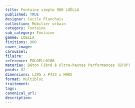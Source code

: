 ```yaml
---
title: Fontaine simple 900 LOËLLA
published: TRUE
designer: Cecile Planchais
collection: Mobilier urbain
category: Fontaine
sub_category: Fontaine
gamme: LOELLA
finitions: 900
cover_image: 
caroussel: 
filaire: 
reference: FOLOELL0106
materiau: Béton Fibré à Ultra-hautes Performances (BFUP)
poids: 82
dimensions: L395 x P433 x H985
format: Multibloc
traitement: 
tags: 
canonical_url: 
description: 
---
```

